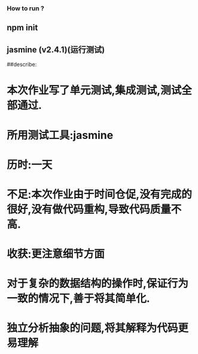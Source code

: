 ###            How  to  run ?

##                npm init

##                 jasmine (v2.4.1)(运行测试)

##describe:

#    本次作业写了单元测试,集成测试,测试全部通过.

#    所用测试工具:jasmine

#    历时:一天

#    不足:本次作业由于时间仓促,没有完成的很好,没有做代码重构,导致代码质量不高.

#    收获:更注意细节方面

#         对于复杂的数据结构的操作时,保证行为一致的情况下,善于将其简单化.

#         独立分析抽象的问题,将其解释为代码更易理解



